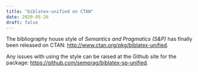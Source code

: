 ```yaml
---
title: "biblatex-unified on CTAN"
date: 2020-05-26
draft: false
---
```


The bibliography house style of *Semantics and Pragmatics (S&P)* has finally been released on CTAN: http://www.ctan.org/pkg/biblatex-unified.

Any issues with using the style can be raised at the Github site for the package: https://github.com/semprag/biblatex-sp-unified.
